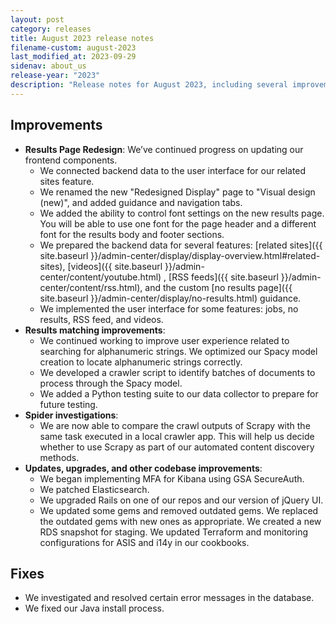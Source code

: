 ```yaml
---
layout: post
category: releases
title: August 2023 release notes
filename-custom: august-2023
last_modified_at: 2023-09-29
sidenav: about_us
release-year: "2023"
description: "Release notes for August 2023, including several improvements and two fixes."
---
```

## Improvements

* **Results Page Redesign**: We’ve continued progress on updating our frontend components.
  * We connected backend data to the user interface for our related sites feature.  
  * We renamed the new "Redesigned Display" page  to "Visual design (new)", and added guidance and navigation tabs.
  * We added the ability to control font settings on the new results page. You will be able to use one font for the page header and a different font for the results body and footer sections. 
  * We prepared the backend data for several features: [related sites]({{ site.baseurl }}/admin-center/display/display-overview.html#related-sites), [videos]({{ site.baseurl }}/admin-center/content/youtube.html)
, [RSS feeds]({{ site.baseurl }}/admin-center/content/rss.html), and the custom [no results page]({{ site.baseurl }}/admin-center/display/no-results.html) guidance. 
  * We implemented the user interface for some features: jobs, no results, RSS feed, and videos. 
* **Results matching improvements**: 
  * We continued working to improve user experience related to searching for alphanumeric strings. We optimized our Spacy model creation to locate alphanumeric strings correctly.
  * We developed a crawler script to identify batches of documents to process through the Spacy model.
  * We added a Python testing suite to our data collector to prepare for future testing.
* **Spider investigations**:
  * We are now able to compare the crawl outputs of Scrapy with the same task executed in a local crawler app. This will help us decide whether to use Scrapy as part of our automated content discovery methods. 
* **Updates, upgrades, and other codebase improvements**:
  * We began implementing MFA for Kibana using GSA SecureAuth. 
  * We patched Elasticsearch. 
  * We upgraded Rails on one of our repos and our version of jQuery UI.
  * We updated some gems and removed outdated gems. We replaced the outdated gems with new ones as appropriate. We created a new RDS snapshot for staging. We updated Terraform and monitoring configurations for  ASIS and i14y in our cookbooks. 

## Fixes

* We investigated and resolved certain error messages in the database.
* We fixed our Java install process. 
